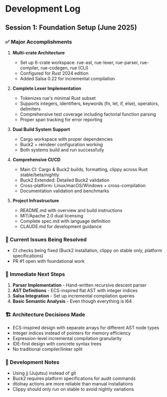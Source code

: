 # Development Log

## Session 1: Foundation Setup (June 2025)

### ✅ Major Accomplishments

1. **Multi-crate Architecture**
   - Set up 6-crate workspace: rue-ast, rue-lexer, rue-parser, rue-compiler, rue-codegen, rue (CLI)
   - Configured for Rust 2024 edition
   - Added Salsa 0.22 for incremental compilation

2. **Complete Lexer Implementation**
   - Tokenizes rue's minimal Rust subset
   - Supports integers, identifiers, keywords (fn, let, if, else), operators, delimiters
   - Comprehensive test coverage including factorial function parsing
   - Proper span tracking for error reporting

3. **Dual Build System Support**
   - Cargo workspace with proper dependencies
   - Buck2 + reindeer configuration working
   - Both systems build and run successfully

4. **Comprehensive CI/CD**
   - Main CI: Cargo & Buck2 builds, formatting, clippy across Rust stable/beta/nightly
   - Buck2 Extended: Detailed Buck2 validation
   - Cross-platform: Linux/macOS/Windows + cross-compilation
   - Documentation validation and benchmarks

5. **Project Infrastructure**
   - README.md with overview and build instructions
   - MIT/Apache 2.0 dual licensing
   - Complete spec.md with language definition
   - CLAUDE.md for development guidance

### 🔧 Current Issues Being Resolved
- CI checks being fixed (Buck2 installation, clippy on stable only, platform specifications)
- PR #1 open with foundational work

### 🎯 Immediate Next Steps
1. **Parser Implementation** - Hand-written recursive descent parser
2. **AST Definitions** - ECS-inspired flat AST with integer indices  
3. **Salsa Integration** - Set up incremental compilation queries
4. **Basic Semantic Analysis** - Even though everything is i64

### 🏗️ Architecture Decisions Made
- ECS-inspired design with separate arrays for different AST node types
- Integer indices instead of pointers for memory efficiency
- Expression-level incremental compilation granularity
- IDE-first design with concrete syntax trees
- No traditional compiler/linker split

### 📝 Development Notes
- Using jj (Jujutsu) instead of git
- Buck2 requires platform specifications for audit commands
- dtolnay actions are more reliable than manual installations
- Clippy should only run on stable to avoid nightly variations